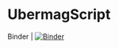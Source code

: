 # UbermagScript

Binder | [![Binder](https://mybinder.org/badge_logo.svg)](https://mybinder.org/v2/gh/rongpan316/UbermagScript/master?filepath=Notebook%2FCompositeMagnet_3Layer_biner.ipynb)

